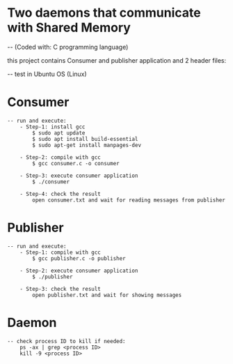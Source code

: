 # Two daemons that communicate with Shared Memory

-- (Coded with: C programming language)

this project contains Consumer and publisher application and 2 header files:

-- test in Ubuntu OS (Linux)

# Consumer
    -- run and execute:
        - Step-1: install gcc
            $ sudo apt update
            $ sudo apt install build-essential
            $ sudo apt-get install manpages-dev

        - Step-2: compile with gcc
            $ gcc consumer.c -o consumer

        - Step-3: execute consumer application
            $ ./consumer

        - Step-4: check the result
            open consumer.txt and wait for reading messages from publisher

# Publisher
    -- run and execute:
        - Step-1: compile with gcc
            $ gcc publisher.c -o publisher

        - Step-2: execute consumer application
            $ ./publisher

        - Step-3: check the result
            open publisher.txt and wait for showing messages

# Daemon
    -- check process ID to kill if needed:
        ps -ax | grep <process ID>
        kill -9 <process ID>
